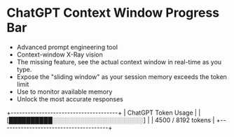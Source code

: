 # ChatGPT Context Window Progress Bar

- Advanced prompt engineering tool 
- Context-window X-Ray vision
- The missing feature, see the actual context window in real-time as you type. 
- Expose the "sliding window" as your session memory exceeds the token limit
- Use to monitor available memory
- Unlock the most accurate responses

+--------------------------------------+
| ChatGPT Token Usage                  |
| [██████████░░░░░░░░░░░░░░░░░░░░░]   |
| 4500 / 8192 tokens                   |
+--------------------------------------+


